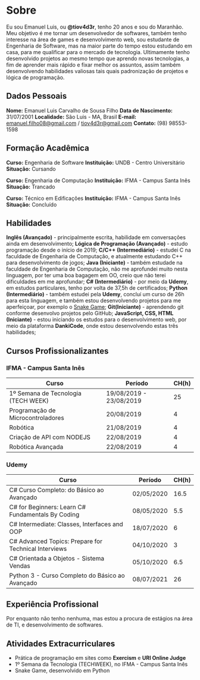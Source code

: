 # Sobre

Eu sou Emanuel Luis, ou **@tiov4d3r**, tenho 20 anos e sou do Maranhão. Meu objetivo é me tornar um desenvolvedor de softwares, também tenho interesse na área de games e desenvolvimento web, sou estudante de Engenharia de Software, mas na maior parte do tempo estou estudando em casa, para me qualificar para o mercado de tecnologia. Ultimamente tenho desenvolvido projetos ao mesmo tempo que aprendo novas tecnologias, a fim de aprender mais rápido e fixar melhor os assuntos, assim também desenvolvendo habilidades valiosas tais quais padronização de projetos e lógica de programação.

## Dados Pessoais

**Nome:** Emanuel Luis Carvalho de Sousa Filho
**Data de Nascimento:** 31/07/2001
**Localidade:** São Luis - MA, Brasil
**E-mail:** emanuel.filho08@gmail.com / tiov4d3r@gmail.com
**Contato:** (98) 98553-1598

## Formação Acadêmica

**Curso:** Engenharia de Software
**Instituição:** UNDB - Centro Universitário
**Situação:** Cursando

**Curso:** Engenharia de Computação
**Instituição:** IFMA - Campus Santa Inês
**Situação:** Trancado

**Curso:** Técnico em Edificações
**Instituição:** IFMA - Campus Santa Inês
**Situação:** Concluído

## Habilidades

**Inglês (Avançado)** - principalmente escrita, habilidade em conversações ainda em desenvolvimento;
**Lógica de Programação (Avançado)** - estudo programação desde o início de 2019;
**C/C++ (Intermediário)** - estudei C na faculdade de Engenharia de Computação, e atualmente estudando C++ para desenvolvimento de jogos;
**Java (Iniciante)** - também estudade na faculdade de Engenharia de Computação, não me aprofundei muito nesta linguagem, por ter uma boa bagagem em OO, creio que não terei dificuldades em me aprofundar;
**C# (Intermediário)** - por meio da **Udemy**, em estudos particulares, tenho por volta de 37,5h de certificados;
**Python (Intermediário)** - também estudei pela **Udemy**, concluí um curso de 26h para esta linguagem, e também estou desenvolvendo projetos para me aperfeiçoar, por exemplo o [Snake Game](https://github.com/tiovader/snake-game);
**Git(Iniciante)** - aprendendo git conforme desenvolvo projetos pelo GitHub;
**JavaScript, CSS, HTML (Iniciante)** - estou iniciando os estudos para o desenvolvimento web, por meio da plataforma **DankiCode**, onde estou desenvolvendo estas três habilidades;

## Cursos Profissionalizantes

### IFMA - Campus Santa Inês

| Curso                               | Período                 | CH(h) |
| ----------------------------------- | ----------------------- | ----- |
| 1º Semana de Tecnologia (TECH WEEK) | 19/08/2019 - 23/08/2019 | 25    |
| Programação de Microcontroladores   | 20/08/2019              | 4     |
| Robótica                            | 21/08/2019              | 4     |
| Criação de API com NODEJS           | 22/08/2019              | 4     |
| Robótica Avançada                   | 22/08/2019              | 4     |

### Udemy

| Curso                                                | Período    | CH(h) |
| ---------------------------------------------------- | ---------- | ----- |
| C# Curso Completo: do Básico ao Avançado             | 02/05/2020 | 16.5  |
| C# for Beginners: Learn C# Fundamentals By Coding    | 08/05/2020 | 5.5   |
| C# Intermediate: Classes, Interfaces and OOP         | 18/07/2020 | 6     |
| C# Advanced Topics: Prepare for Technical Interviews | 04/10/2020 | 3     |
| C# Orientada a Objetos - Sistema Vendas              | 05/10/2020 | 6.5   |
| Python 3 - Curso Completo do Básico ao Avançado      | 08/07/2021 | 26    |

## Experiência Profissional

Por enquanto não tenho nenhuma, mas estou a procura de estágios na área de TI, e desenvolvimento de softwares.

## Atividades Extracurriculares

- Prática de programação em sites como **Exercism** e **URI Online Judge**
- 1º Semana da Tecnologia (TECHWEEK), no IFMA - Campus Santa Inês
- Snake Game, desenvolvido em Python
